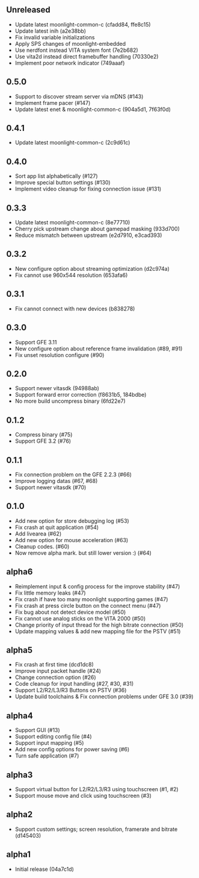 ## Unreleased
* Update latest moonlight-common-c (cfadd84, ffe8c15)
* Update latest inih (a2e38bb)
* Fix invalid variable initializations
* Apply SPS changes of moonlight-embedded
* Use nerdfont instead VITA system font (7e2b682)
* Use vita2d instead direct framebuffer handling (70330e2)
* Implement poor network indicator (749aaaf)

## 0.5.0
* Support to discover stream server via mDNS (#143)
* Implement frame pacer (#147)
* Update latest enet & moonlight-common-c (904a5d1, 7f63f0d)

## 0.4.1
* Update latest moonlight-common-c (2c9d61c)

## 0.4.0
* Sort app list alphabetically (#127)
* Improve special button settings (#130)
* Implement video cleanup for fixing connection issue (#131)

## 0.3.3
* Update latest moonlight-common-c (8e77710)
* Cherry pick upstream change about gamepad masking (933d700)
* Reduce mismatch between upstream (e2d7910, e3cad393)

## 0.3.2
* New configure option about streaming optimization (d2c974a)
* Fix cannot use 960x544 resolution (653afa6)

## 0.3.1
* Fix cannot connect with new devices (b838278)

## 0.3.0
* Support GFE 3.11
* New configure option about reference frame invalidation (#89, #91)
* Fix unset resolution configure (#90)

## 0.2.0
* Support newer vitasdk (94988ab)
* Support forward error correction (f8631b5, 184bdbe)
* No more build uncompress binary (6fd22e7)

## 0.1.2
* Compress binary (#75)
* Support GFE 3.2 (#76)

## 0.1.1
* Fix connection problem on the GFE 2.2.3 (#66)
* Improve logging datas (#67, #68)
* Support newer vitasdk (#70)

## 0.1.0
* Add new option for store debugging log (#53)
* Fix crash at quit application (#54)
* Add livearea (#62)
* Add new option for mouse acceleration (#63)
* Cleanup codes. (#60)
* Now remove alpha mark. but still lower version :) (#64)

## alpha6
* Reimplement input & config process for the improve stability (#47)
* Fix little memory leaks (#47)
* Fix crash if have too many moonlight supporting games (#47)
* Fix crash at press circle button on the connect menu (#47)
* Fix bug about not detect device model (#50)
* Fix cannot use analog sticks on the VITA 2000 (#50)
* Change priority of input thread for the high bitrate connection (#50)
* Update mapping values & add new mapping file for the PSTV (#51)

## alpha5
* Fix crash at first time (dcd1dc8)
* Improve input packet handle (#24)
* Change connection option (#26)
* Code cleanup for input handling (#27, #30, #31)
* Support L2/R2/L3/R3 Buttons on PSTV (#36)
* Update build toolchains & Fix connection problems under GFE 3.0 (#39)

## alpha4
* Support GUI (#13)
* Support editing config file (#4)
* Support input mapping (#5)
* Add new config options for power saving (#6)
* Turn safe application (#7)

## alpha3
* Support virtual button for L2/R2/L3/R3 using touchscreen (#1, #2)
* Support mouse move and click using touchscreen (#3)

## alpha2
* Support custom settings; screen resolution, framerate and bitrate (d145403)

## alpha1
* Initial release (04a7c1d)
